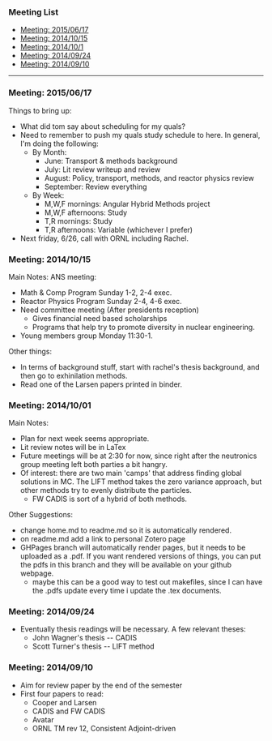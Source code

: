 ### Meeting List
* [Meeting: 2015/06/17](#meeting-20150517)
* [Meeting: 2014/10/15](#meeting-20141015)
* [Meeting: 2014/10/1](#meeting-20141001)
* [Meeting: 2014/09/24](#meeting-20140924)
* [Meeting: 2014/09/10](#meeting-20140910)

***
### Meeting: 2015/06/17
Things to bring up:
* What did tom say about scheduling for my quals?
* Need to remember to push my quals study schedule to here. In general, I'm doing the following:
  * By Month:
    * June: Transport & methods background
    * July: Lit review writeup and review
    * August: Policy, transport, methods, and reactor physics review
    * September: Review everything
  * By Week:
    * M,W,F mornings: Angular Hybrid Methods project
    * M,W,F afternoons: Study
    * T,R mornings: Study
    * T,R afternoons: Variable (whichever I prefer)
* Next friday, 6/26, call with ORNL including Rachel. 


### Meeting: 2014/10/15
Main Notes: 
ANS meeting:
* Math & Comp Program Sunday 1-2, 2-4 exec. 
* Reactor Physics Program Sunday 2-4, 4-6 exec.
* Need committee meeting (After presidents reception)
  * Gives financial need based scholarships
  * Programs that help try to promote diversity in nuclear engineering. 
* Young members group Monday 11:30-1.

Other things:
* In terms of background stuff, start with rachel's thesis background, and then go to exhinilation methods. 
* Read one of the Larsen papers printed in binder. 

### Meeting: 2014/10/01
Main Notes:
* Plan for next week seems appropriate. 
* Lit review notes will be in LaTex
* Future meetings will be at 2:30 for now, since right after the neutronics group meeting left both parties a bit hangry. 
* Of interest: there are two main 'camps' that address finding global solutions in MC. The LIFT method takes the zero variance approach, but other methods try to evenly distribute the particles. 
  * FW CADIS is sort of a hybrid of both methods. 

Other Suggestions:
* change home.md to readme.md so it is automatically rendered.
* on readme.md add a link to personal Zotero page
* GHPages branch will automatically render pages, but it needs to be uploaded as a .pdf. If you want rendered versions of things, you can put the pdfs in this branch and they will be available on your github webpage. 
  * maybe this can be a good way to test out makefiles, since I can have the .pdfs update every time i update the .tex documents.  


### Meeting: 2014/09/24
* Eventually thesis readings will be necessary. A few relevant theses:
  * John Wagner's thesis -- CADIS
  * Scott Turner's thesis -- LIFT method


### Meeting: 2014/09/10
* Aim for review paper by the end of the semester
* First four papers to read:
  * Cooper and Larsen
  * CADIS and FW CADIS
  * Avatar
  * ORNL TM rev 12, Consistent Adjoint-driven
